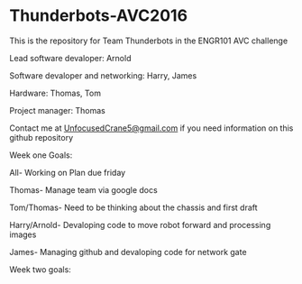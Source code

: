 # Thunderbots-AVC2016
This is the repository for Team Thunderbots in the ENGR101 AVC challenge

Lead software devaloper: Arnold 

Software devaloper and networking: Harry, James

Hardware: Thomas, Tom

Project manager: Thomas

Contact me at UnfocusedCrane5@gmail.com if you need information on this github repository


Week one Goals:

All- Working on Plan due friday 

Thomas- Manage team via google docs

Tom/Thomas- Need to be thinking about the chassis and first draft

Harry/Arnold- Devaloping code to move robot forward and processing images

James- Managing github and devaloping code for network gate


Week two goals:
